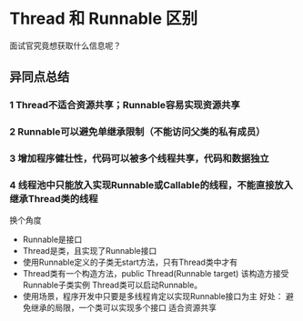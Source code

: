 # Thread 和 Runnable 区别

面试官究竟想获取什么信息呢？

## 异同点总结
### 1 Thread不适合资源共享；Runnable容易实现资源共享
### 2 Runnable可以避免单继承限制（不能访问父类的私有成员）
### 3 增加程序健壮性，代码可以被多个线程共享，代码和数据独立
### 4 线程池中只能放入实现Runnable或Callable的线程，不能直接放入继承Thread类的线程

换个角度
- Runnable是接口
- Thread是类，且实现了Runnable接口
- 使用Runnable定义的子类无start方法，只有Thread类中才有
- Thread类有一个构造方法，public Thread(Runnable target) 该构造方接受Runnable子类实例
Thread类可以启动Runnable。
- 使用场景，程序开发中只要是多线程肯定以实现Runnable接口为主
好处：
避免继承的局限，一个类可以实现多个接口
适合资源共享
